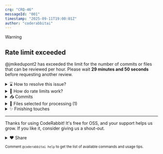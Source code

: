 ```yaml
---
crq: "CRQ-46"
messageId: "001"
timestamp: "2025-09-11T19:00:01Z"
author: "coderabbitai"
---
```


<!-- This is an auto-generated comment: summarize by coderabbit.ai -->
<!-- This is an auto-generated comment: rate limited by coderabbit.ai -->

> [!WARNING]
> ## Rate limit exceeded
> 
> @jmikedupont2 has exceeded the limit for the number of commits or files that can be reviewed per hour. Please wait **29 minutes and 50 seconds** before requesting another review.
> 
> <details>
> <summary>⌛ How to resolve this issue?</summary>
> 
> After the wait time has elapsed, a review can be triggered using the `@coderabbitai review` command as a PR comment. Alternatively, push new commits to this PR.
> 
> We recommend that you space out your commits to avoid hitting the rate limit.
> 
> </details>
> 
> 
> <details>
> <summary>🚦 How do rate limits work?</summary>
> 
> CodeRabbit enforces hourly rate limits for each developer per organization.
> 
> Our paid plans have higher rate limits than the trial, open-source and free plans. In all cases, we re-allow further reviews after a brief timeout.
> 
> Please see our [FAQ](https://docs.coderabbit.ai/faq) for further information.
> 
> </details>
> 
> <details>
> <summary>📥 Commits</summary>
> 
> Reviewing files that changed from the base of the PR and between 259f61c12260f34550a17f8441450fa3e1d91596 and 73f3a3784f505e9414292e0925ab83f6d4e33088.
> 
> </details>
> 
> <details>
> <summary>📒 Files selected for processing (1)</summary>
> 
> * `task.md` (1 hunks)
> 
> </details>

<!-- end of auto-generated comment: rate limited by coderabbit.ai -->
<!-- finishing_touch_checkbox_start -->

<details>
<summary>✨ Finishing touches</summary>

<details>
<summary>🧪 Generate unit tests</summary>

- [ ] <!-- {"checkboxId": "f47ac10b-58cc-4372-a567-0e02b2c3d479", "radioGroupId": "utg-output-choice-group-3283020747"} -->   Create PR with unit tests
- [ ] <!-- {"checkboxId": "07f1e7d6-8a8e-4e23-9900-8731c2c87f58", "radioGroupId": "utg-output-choice-group-3283020747"} -->   Post copyable unit tests in a comment
- [ ] <!-- {"checkboxId": "6ba7b810-9dad-11d1-80b4-00c04fd430c8", "radioGroupId": "utg-output-choice-group-3283020747"} -->   Commit unit tests in branch `feature/crq-46-crq-document-index`

</details>

</details>

<!-- finishing_touch_checkbox_end -->
<!-- tips_start -->

---

Thanks for using CodeRabbit! It's free for OSS, and your support helps us grow. If you like it, consider giving us a shout-out.

<details>
<summary>❤️ Share</summary>

- [X](https://twitter.com/intent/tweet?text=I%20just%20used%20%40coderabbitai%20for%20my%20code%20review%2C%20and%20it%27s%20fantastic%21%20It%27s%20free%20for%20OSS%20and%20offers%20a%20free%20trial%20for%20the%20proprietary%20code.%20Check%20it%20out%3A&url=https%3A//coderabbit.ai)
- [Mastodon](https://mastodon.social/share?text=I%20just%20used%20%40coderabbitai%20for%20my%20code%20review%2C%20and%20it%27s%20fantastic%21%20It%27s%20free%20for%20OSS%20and%20offers%20a%20free%20trial%20for%20the%20proprietary%20code.%20Check%20it%20out%3A%20https%3A%2F%2Fcoderabbit.ai)
- [Reddit](https://www.reddit.com/submit?title=Great%20tool%20for%20code%20review%20-%20CodeRabbit&text=I%20just%20used%20CodeRabbit%20for%20my%20code%20review%2C%20and%20it%27s%20fantastic%21%20It%27s%20free%20for%20OSS%20and%20offers%20a%20free%20trial%20for%20proprietary%20code.%20Check%20it%20out%3A%20https%3A//coderabbit.ai)
- [LinkedIn](https://www.linkedin.com/sharing/share-offsite/?url=https%3A%2F%2Fcoderabbit.ai&mini=true&title=Great%20tool%20for%20code%20review%20-%20CodeRabbit&summary=I%20just%20used%20CodeRabbit%20for%20my%20code%20review%2C%20and%20it%27s%20fantastic%21%20It%27s%20free%20for%20OSS%20and%20offers%20a%20free%20trial%20for%20proprietary%20code)

</details>

<sub>Comment `@coderabbitai help` to get the list of available commands and usage tips.</sub>

<!-- tips_end -->
